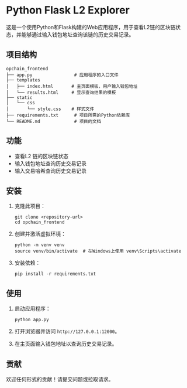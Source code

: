 # Python Flask L2 Explorer

这是一个使用Python和Flask构建的Web应用程序，用于查看L2链的区块链状态，并能够通过输入钱包地址查询该链的历史交易记录。

## 项目结构

```
opchain_frontend
├── app.py                # 应用程序的入口文件
├── templates
│   ├── index.html       # 主页面模板，用户输入钱包地址
│   └── results.html     # 显示查询结果的模板
├── static
│   └── css
│       └── style.css    # 样式文件
├── requirements.txt      # 项目所需的Python依赖库
└── README.md             # 项目的文档
```

## 功能

- 查看L2 链的区块链状态
- 输入钱包地址查询历史交易记录
- 输入交易哈希查询历史交易记录
## 安装

1. 克隆此项目：
   ```
   git clone <repository-url>
   cd opchain_frontend
   ```

2. 创建并激活虚拟环境：
   ```
   python -m venv venv
   source venv/bin/activate  # 在Windows上使用 venv\Scripts\activate
   ```

3. 安装依赖：
   ```
   pip install -r requirements.txt
   ```

## 使用

1. 启动应用程序：
   ```
   python app.py
   ```

2. 打开浏览器并访问 `http://127.0.0.1:12000`。

3. 在主页面输入钱包地址以查询历史交易记录。

## 贡献

欢迎任何形式的贡献！请提交问题或拉取请求。